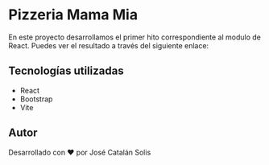 # Pizzeria Mama Mia
En este proyecto desarrollamos el primer hito correspondiente al modulo de React. Puedes ver el resultado a través del siguiente enlace:

## Tecnologías utilizadas
- React
- Bootstrap
- Vite

## Autor
Desarrollado con :heart: por José Catalán Solis